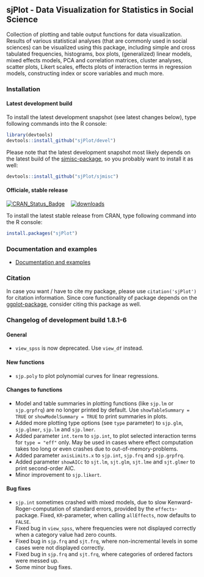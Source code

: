 sjPlot - Data Visualization for Statistics in Social Science
------------------------------------------------------------------------------
Collection of plotting and table output functions for data visualization. Results of various statistical analyses (that are commonly used in social sciences) can be visualized using this package, including simple and cross tabulated frequencies, histograms, box plots, (generalized) linear models, mixed effects models, PCA and correlation matrices, cluster analyses, scatter plots, Likert scales, effects plots of interaction terms in regression models, constructing index or score variables and much more.


### Installation

#### Latest development build

To install the latest development snapshot (see latest changes below), type following commands into the R console:

```r
library(devtools)
devtools::install_github("sjPlot/devel")
```

Please note that the latest development snapshot most likely depends on the latest build of the [sjmisc-package](https://github.com/sjPlot/sjmisc), so you probably want to install it as well:

```r
devtools::install_github("sjPlot/sjmisc")
```

#### Officiale, stable release
[![CRAN_Status_Badge](http://www.r-pkg.org/badges/version/sjPlot)](http://cran.r-project.org/web/packages/sjPlot) 
&#160;&#160;
[![downloads](http://cranlogs.r-pkg.org/badges/sjPlot)](http://cranlogs.r-pkg.org/)

To install the latest stable release from CRAN, type following command into the R console:

```r
install.packages("sjPlot")
```

### Documentation and examples

- [Documentation and examples](http://www.strengejacke.de/sjPlot/)


### Citation

In case you want / have to cite my package, please use `citation('sjPlot')` for citation information. Since core functionality of package depends on the [ggplot-package](http://cran.r-project.org/web/packages/ggplot2/index.html), consider citing this package as well.

### Changelog of development build 1.8.1-6

#### General
* `view_spss` is now deprecated. Use `view_df` instead.

#### New functions
* `sjp.poly` to plot polynomial curves for linear regressions.

#### Changes to functions
* Model and table summaries in plotting functions (like `sjp.lm` or `sjp.grpfrq`) are no longer printed by default. Use `showTableSummary = TRUE` or `showModelSummary = TRUE` to print summaries in plots.
* Added more plotting type options (see `type` parameter) to `sjp.glm`, `sjp.glmer`, `sjp.lm` and `sjp.lmer`.
* Added parameter `int.term` to `sjp.int`, to plot selected interaction terms for `type = "eff"` only. May be used in cases where effect computation takes too long or even crashes due to out-of-memory-problems.
* Added parameter `axisLimits.x` to `sjp.int`, `sjp.frq` and `sjp.grpfrq`.
* Added parameter `showAICc` to `sjt.lm`, `sjt.glm`, `sjt.lme` and `sjt.glmer` to print second-order AIC.
* Minor improvement to `sjp.likert`.

#### Bug fixes
* `sjp.int` sometimes crashed with mixed models, due to slow Kenward-Roger-computation of standard errors, provided by the `effects`-package. Fixed, `KR`-parameter, when calling `allEffects`, now defaults to `FALSE`.
* Fixed bug in `view_spss`, where frequencies were not displayed correctly when a category value had zero counts.
* Fixed bug in `sjp.frq` and `sjt.frq`, where non-incremental levels in some cases were not displayed correctly.
* Fixed bug in `sjp.frq` and `sjt.frq`, where categories of ordered factors were messed up.
* Some minor bug fixes.
